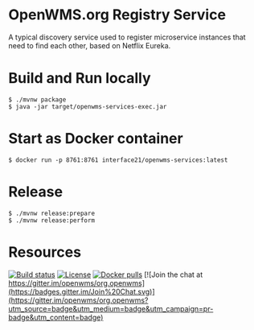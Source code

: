 # OpenWMS.org Registry Service
A typical discovery service used to register microservice instances that need to find each other, based on Netflix Eureka.

# Build and Run locally
```
$ ./mvnw package
$ java -jar target/openwms-services-exec.jar 
```

# Start as Docker container
```
$ docker run -p 8761:8761 interface21/openwms-services:latest
```

# Release
```
$ ./mvnw release:prepare
$ ./mvnw release:perform
```

# Resources
[![Build status](https://github.com/spring-labs/org.openwms.services/actions/workflows/master-build.yml/badge.svg)](https://github.com/spring-labs/org.openwms.services/actions/workflows/master-build.yml)
[![License](https://img.shields.io/badge/License-Apache%202.0-blue.svg)](LICENSE)
[![Docker pulls](https://img.shields.io/docker/pulls/interface21/openwms-services)](https://hub.docker.com/r/interface21/openwms-services)
[![Join the chat at https://gitter.im/openwms/org.openwms](https://badges.gitter.im/Join%20Chat.svg)](https://gitter.im/openwms/org.openwms?utm_source=badge&utm_medium=badge&utm_campaign=pr-badge&utm_content=badge)
